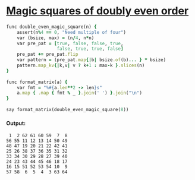 [1]: https://rosettacode.org/wiki/Magic_squares_of_doubly_even_order

# [Magic squares of doubly even order][1]

```ruby
func double_even_magic_square(n) {
    assert(n%4 == 0, "Need multiple of four")
    var (bsize, max) = (n/4, n*n)
    var pre_pat = [true, false, false, true,
                   false, true, true, false]
    pre_pat += pre_pat.flip
    var pattern = (pre_pat.map{|b| bsize.of(b)... } * bsize)
    pattern.map_kv{|k,v| v ? k+1 : max-k }.slices(n)
}
 
func format_matrix(a) {
    var fmt = "%#{a.len**2 -> len}s"
    a.map { .map { fmt % _ }.join(' ') }.join("\n")
}
 
say format_matrix(double_even_magic_square(8))
```

#### Output:
```
 1  2 62 61 60 59  7  8
56 55 11 12 13 14 50 49
48 47 19 20 21 22 42 41
25 26 38 37 36 35 31 32
33 34 30 29 28 27 39 40
24 23 43 44 45 46 18 17
16 15 51 52 53 54 10  9
57 58  6  5  4  3 63 64
```